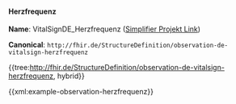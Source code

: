 #### Herzfrequenz

**Name**: VitalSignDE_Herzfrequenz ([Simplifier Projekt Link](https://simplifier.net/resolve?canonical=http://fhir.de/StructureDefinition/observation-de-vitalsign-herzfrequenz&scope=de.basisprofil.r4@1.5.4))

**Canonical**: `http://fhir.de/StructureDefinition/observation-de-vitalsign-herzfrequenz`

{{tree:http://fhir.de/StructureDefinition/observation-de-vitalsign-herzfrequenz, hybrid}}

{{xml:example-observation-herzfrequenz}}